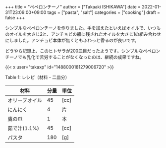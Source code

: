 +++
title = "ペペロンチーノ"
author = ["Takaaki ISHIKAWA"]
date = 2022-01-31T23:09:00+09:00
tags = ["pasta", "salt"]
categories = ["cooking"]
draft = false
+++

シンプルなペペロンチーノを作りました。手を加えたといえばオイルで、いつものオイルを大さじ2と、アンチョビの瓶に残されたオイルを大さじ1の組み合わせにしました。アンチョビ本体が無くともふわっと香るのが良いです。  

どうやら記録上、このヒトサラが200皿目だったようです。シンプルなペペロンチーノでも乳化で苦労することがなくなったのは、継続の成果ですね。  

{{< x user="takaxp" id="1488000181279006720" >}}  

<div class="table-caption">
  <span class="table-number">Table 1</span>:
  レシピ（材料・二皿分）
</div>

| 材料      | 分量 | 単位 |
|---------|----|----|
| オリーブオイル | 45  | [cc] |
| にんにく  | 4   | 片   |
| 鷹の爪    | 1   | 本   |
| 茹で汁(1.1%) | 45  | [cc] |
| パスタ    | 180 | [g]  |
